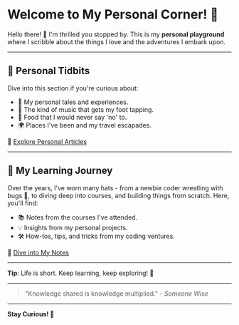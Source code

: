 # Welcome to My Personal Corner! 🚀

Hello there! 👋 I'm thrilled you stopped by. This is my **personal playground** where I scribble about the things I love and the adventures I embark upon.

---

## 🎨 Personal Tidbits

Dive into this section if you're curious about:
- 📜 My personal tales and experiences.
- 🎵 The kind of music that gets my foot tapping.
- 🍝 Food that I would never say 'no' to.
- 🌍 Places I've been and my travel escapades.

🔗 [Explore Personal Articles](#)

---

## 📘 My Learning Journey

Over the years, I've worn many hats - from a newbie coder wrestling with bugs 🐛, to diving deep into courses, and building things from scratch. Here, you'll find:

- 📚 Notes from the courses I've attended.
- 💡 Insights from my personal projects.
- 🛠 How-tos, tips, and tricks from my coding ventures.

🔗 [Dive into My Notes](#)

---

**Tip**: Life is short. Keep learning, keep exploring! 🌟

---

> "Knowledge shared is knowledge multiplied." - *Someone Wise*

---

**Stay Curious! 🌈**
